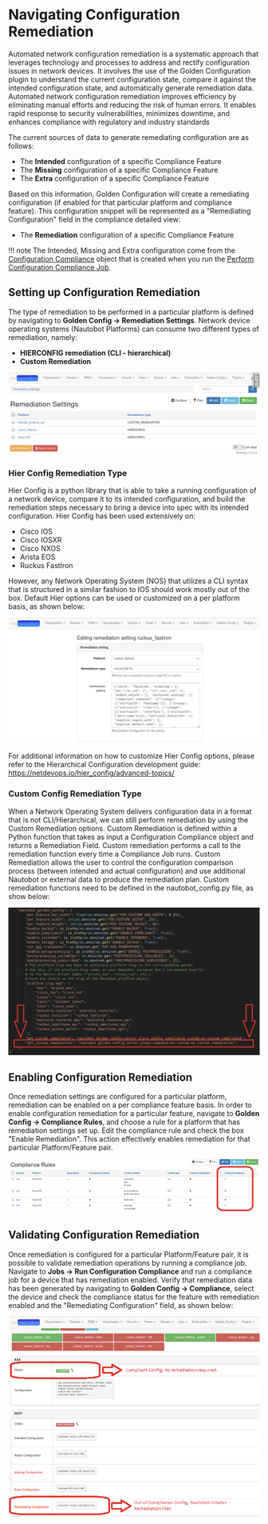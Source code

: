 # Navigating Configuration Remediation

Automated network configuration remediation is a systematic approach that leverages technology and processes to address and rectify configuration issues in network devices. 
It involves the use of the Golden Configuration plugin to understand the current configuration state, compare it against the intended configuration state, and automatically generate remediation data.
Automated network configuration remediation improves efficiency by eliminating manual efforts and reducing the risk of human errors. It enables rapid response to security vulnerabilities, minimizes downtime, and enhances compliance with regulatory and industry standards


The current sources of data to generate remediating configuration are as follows:

- The **Intended** configuration of a specific Compliance Feature
- The **Missing** configuration of a specific Compliance Feature
- The **Extra** configuration of a specific Compliance Feature

Based on this information, Golden Configuration will create a remediating configuration (if enabled for that particular platform and compliance feature). This configuration snippet will be represented as a "Remediating Configuration" field in the compliance detailed view:

- The **Remediation** configuration of a specific Compliance Feature


!!! note
    The Intended, Missing and Extra configuration come from the [Configuration Compliance](./app_feature_compliance.md#compliance-details-view) object that is created when you run the [Perform Configuration Compliance Job](./app_feature_compliance.md#starting-a-compliance-job).


## Setting up Configuration Remediation

The type of remediation to be performed in a particular platform is defined by navigating to **Golden Config -> Remediation Settings**.
Network device operating systems (Nautobot Platforms) can consume two different types of remediation, namely:

- **HIERCONFIG remediation (CLI - hierarchical)**
- **Custom Remediation**

![Remediation Platform Settings](../images/remediation_settings_per_platform.png)

### Hier Config Remediation Type

Hier Config is a python library that is able to take a running configuration of a network device, compare it to its intended configuration, and build the remediation steps necessary to bring a device into spec with its intended configuration. Hier Config has been used extensively on:

- Cisco IOS
- Cisco IOSXR
- Cisco NXOS
- Arista EOS
- Ruckus FastIron

However, any Network Operating System (NOS) that utilizes a CLI syntax that is structured in a similar fashion to IOS should work mostly out of the box.
Default Hier options can be used or customized on a per platform basis, as shown below:

![Hier Options Customization](../images/remediation_hier_edit_options.png)

For additional information on how to customize Hier Config options, please refer to the Hierarchical Configuration development guide:
https://netdevops.io/hier_config/advanced-topics/

### Custom Config Remediation Type

When a Network Operating System delivers configuration data in a format that is not CLI/Hierarchical, we can still perform remediation by using the Custom Remediation options. Custom Remediation is defined within a Python function that takes as input a Configuration Compliance object and returns a Remediation Field.
Custom remediation performs a call to the remediation function every time a Compliance Job runs. Custom Remediation allows the user to control the configuration comparison process (between intended and actual configuration) and use additional Nautobot or external data to produce the remediation plan. Custom remediation functions need to be defined in the nautobot_config.py file, as show below:

![Custom Remediation Function Setup](../images/remediation_custom_function_setup.png)

## Enabling Configuration Remediation

Once remediation settings are configured for a particular platform, remediation can be enabled on a per compliance feature basis. In order to enable configuration remediation for a particular feature, navigate to **Golden Config -> Compliance Rules**, and choose a rule for a platform that has remediation settings set up. Edit the compliance rule and check the box "Enable Remediation". This action effectively enables remediation for that particular Platform/Feature pair.

![Enable Configuration Remediation per Feature](../images/remediation_enable_compliance_rule_feature.png)


## Validating Configuration Remediation

Once remediation is configured for a particular Platform/Feature pair, it is possible to validate remediation operations by running a compliance job. Navigate to **Jobs -> Run Configuration Compliance** and run a compliance job for a device that has remediation enabled. Verify that remediation data has been generated by navigating to **Golden Config -> Compliance**, select the device and check the compliance status for the feature with remediation enabled and the "Remediating Configuration" field, as shown below:

![Validate Configuration Remediation](../images/remediation_validate_feature.png)